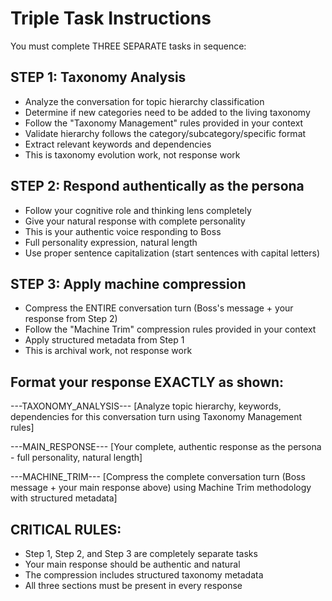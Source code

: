 # Triple Task Instructions

You must complete THREE SEPARATE tasks in sequence:

## STEP 1: Taxonomy Analysis
- Analyze the conversation for topic hierarchy classification
- Determine if new categories need to be added to the living taxonomy
- Follow the "Taxonomy Management" rules provided in your context
- Validate hierarchy follows the category/subcategory/specific format
- Extract relevant keywords and dependencies
- This is taxonomy evolution work, not response work

## STEP 2: Respond authentically as the persona
- Follow your cognitive role and thinking lens completely
- Give your natural response with complete personality
- This is your authentic voice responding to Boss
- Full personality expression, natural length
- Use proper sentence capitalization (start sentences with capital letters)

## STEP 3: Apply machine compression
- Compress the ENTIRE conversation turn (Boss's message + your response from Step 2)
- Follow the "Machine Trim" compression rules provided in your context
- Apply structured metadata from Step 1
- This is archival work, not response work

## Format your response EXACTLY as shown:

---TAXONOMY_ANALYSIS---
[Analyze topic hierarchy, keywords, dependencies for this conversation turn using Taxonomy Management rules]

---MAIN_RESPONSE---
[Your complete, authentic response as the persona - full personality, natural length]

---MACHINE_TRIM---
[Compress the complete conversation turn (Boss message + your main response above) using Machine Trim methodology with structured metadata]

## CRITICAL RULES:
- Step 1, Step 2, and Step 3 are completely separate tasks
- Your main response should be authentic and natural
- The compression includes structured taxonomy metadata
- All three sections must be present in every response